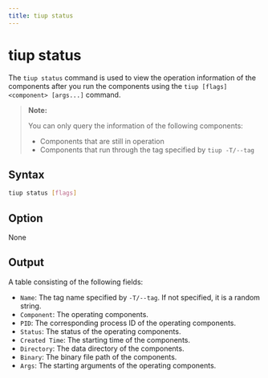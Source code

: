 ```yaml
---
title: tiup status
---
```


# tiup status

The `tiup status` command is used to view the operation information of the components after you run the components using the `tiup [flags] <component> [args...]` command.

> **Note:**
>
> You can only query the information of the following components:
>
> - Components that are still in operation
> - Components that run through the tag specified by `tiup -T/--tag`

## Syntax

```sh
tiup status [flags]
```

## Option

None

## Output

A table consisting of the following fields:

- `Name`: The tag name specified by `-T/--tag`. If not specified, it is a random string.
- `Component`: The operating components.
- `PID`: The corresponding process ID of the operating components.
- `Status`: The status of the operating components.
- `Created Time`: The starting time of the components.
- `Directory`: The data directory of the components.
- `Binary`: The binary file path of the components.
- `Args`: The starting arguments of the operating components.
